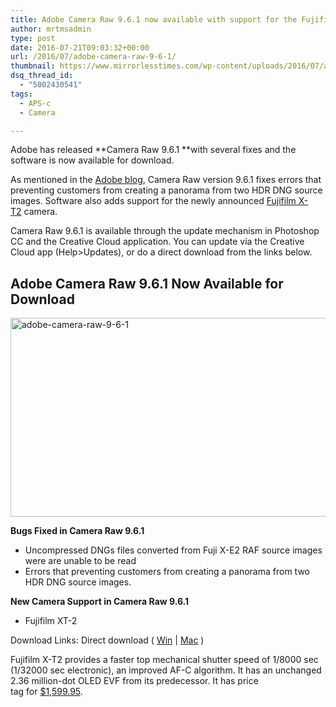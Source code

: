 ```yaml
---
title: Adobe Camera Raw 9.6.1 now available with support for the Fujifilm XT-2 camera
author: mrtmsadmin
type: post
date: 2016-07-21T09:03:32+00:00
url: /2016/07/adobe-camera-raw-9-6-1/
thumbnail: https://www.mirrorlesstimes.com/wp-content/uploads/2016/07/adobe-camera-raw-9-6-1.jpg
dsq_thread_id:
  - "5002430541"
tags:
  - APS-c
  - Camera

---
```

Adobe has released **Camera Raw 9.6.1 **with several fixes and the software is now available for download.

As mentioned in the <a href="http://blogs.adobe.com/lightroomjournal/2016/07/camera-raw-9-6-1-now-available.html" target="_blank">Adobe blog</a>, Camera Raw version 9.6.1 fixes errors that preventing customers from creating a panorama from two HDR DNG source images. Software also adds support for the newly announced [Fujifilm X-T2][1] camera.

Camera Raw 9.6.1 is available through the update mechanism in Photoshop CC and the Creative Cloud application. You can update via the Creative Cloud app (Help>Updates), or do a direct download from the links below.<!--more-->

## Adobe Camera Raw 9.6.1 Now Available for Download

<img class="alignnone size-full wp-image-437" src="https://i2.wp.com/www.mirrorlesstimes.com/wp-content/uploads/2016/07/adobe-camera-raw-9-6-1.jpg?resize=600%2C318&#038;ssl=1" alt="adobe-camera-raw-9-6-1" width="600" height="318" srcset="https://i2.wp.com/www.mirrorlesstimes.com/wp-content/uploads/2016/07/adobe-camera-raw-9-6-1.jpg?w=950&ssl=1 950w, https://i2.wp.com/www.mirrorlesstimes.com/wp-content/uploads/2016/07/adobe-camera-raw-9-6-1.jpg?resize=300%2C159&ssl=1 300w, https://i2.wp.com/www.mirrorlesstimes.com/wp-content/uploads/2016/07/adobe-camera-raw-9-6-1.jpg?resize=768%2C407&ssl=1 768w" sizes="(max-width: 600px) 100vw, 600px" data-recalc-dims="1" /> 

**Bugs Fixed in Camera Raw 9.6.1**

  * Uncompressed DNGs files converted from Fuji X-E2 RAF source images were are unable to be read
  * Errors that preventing customers from creating a panorama from two HDR DNG source images.

**New Camera Support in Camera Raw 9.6.1**

  * Fujifilm XT-2

Download Links: Direct download ( <a href="http://www.adobe.com/support/downloads/detail.jsp?ftpID=6070" target="_blank">Win</a> | <a href="http://www.adobe.com/support/downloads/detail.jsp?ftpID=6069" target="_blank">Mac</a> )

Fujifilm X-T2 provides a faster top mechanical shutter speed of 1/8000 sec (1/32000 sec electronic), an improved AF-C algorithm. It has an unchanged 2.36 million-dot OLED EVF from its predecessor. It has price tag for <a href="http://amzn.to/29ofHQl" target="_blank" rel="nofollow">$1,599.95</a>.

 [1]: https://www.mirrorlesstimes.com/2016/07/fujifilm-x-t2/